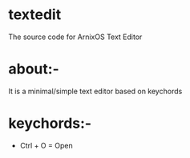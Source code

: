 # textedit

The source code for ArnixOS Text Editor

# about:-

It is a minimal/simple text editor based on keychords

# keychords:-

- Ctrl + O = Open

